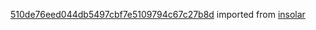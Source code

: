 [510de76eed044db5497cbf7e5109794c67c27b8d](https://github.com/insolar/insolar/commit/510de76eed044db5497cbf7e5109794c67c27b8d) imported from [insolar](https://github.com/insolar/insolar)
